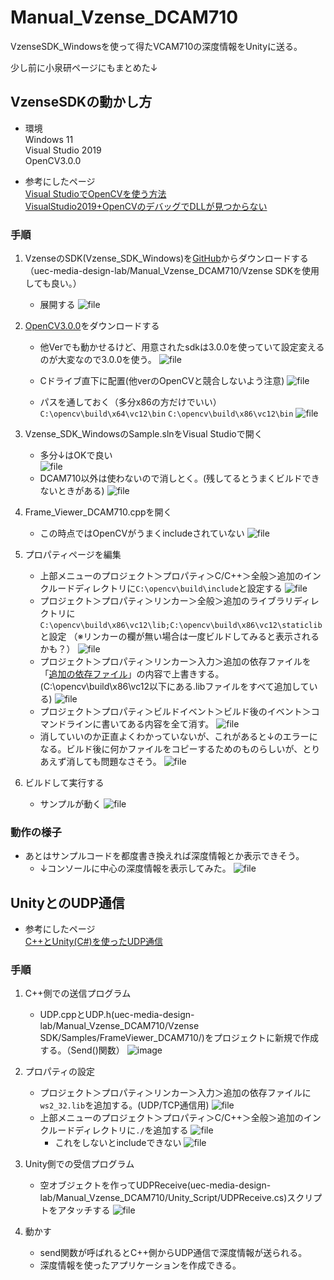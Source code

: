 # Manual_Vzense_DCAM710
VzenseSDK_Windowsを使って得たVCAM710の深度情報をUnityに送る。

少し前に小泉研ページにもまとめた↓  

## VzenseSDKの動かし方
	
- 環境  
	Windows 11  
	Visual Studio 2019  
	OpenCV3.0.0  
	
- 参考にしたページ  
	[Visual StudioでOpenCVを使う方法](https://betashort-lab.com/%e3%83%97%e3%83%ad%e3%82%b0%e3%83%a9%e3%83%9f%e3%83%b3%e3%82%b0/cpp/visual-studio%e3%81%a7opencv%e3%82%92%e4%bd%bf%e3%81%86%e6%96%b9%e6%b3%95/)  
	[VisualStudio2019+OpenCVのデバッグでDLLが見つからない](https://qiita.com/oppuna/items/4c13ae7d33db46cc69b4)

### 手順
1. VzenseのSDK(Vzense_SDK_Windows)を[GitHub](https://github.com/Vzense/Vzense_SDK_Windows)からダウンロードする（uec-media-design-lab/Manual_Vzense_DCAM710/Vzense SDKを使用しても良い。）
	- 展開する
	![file](https://www.media.lab.uec.ac.jp/wp-content/uploads/2022/08/68747470733a2f2f7565636d6564696164657369676e2e73796e6f6c6f67792e6d652f776f726470726573732f77702d636f6e74656e742f75706c6f6164732f323032322f30342f696d6167652d313635313135303938373733352e706e67-700x333.png)
	
1. [OpenCV3.0.0](https://opencv.org/releases/page/6/)をダウンロードする
	- 他Verでも動かせるけど、用意されたsdkは3.0.0を使っていて設定変えるのが大変なので3.0.0を使う。
	![file](https://www.media.lab.uec.ac.jp/wp-content/uploads/2022/08/68747470733a2f2f7565636d6564696164657369676e2e73796e6f6c6f67792e6d652f776f726470726573732f77702d636f6e74656e742f75706c6f6164732f323032322f30342f696d6167652d313635313135313136373337332e706e67-700x257.png)

	- Cドライブ直下に配置(他verのOpenCVと競合しないよう注意)
	![file](https://www.media.lab.uec.ac.jp/wp-content/uploads/2022/08/68747470733a2f2f7565636d6564696164657369676e2e73796e6f6c6f67792e6d652f776f726470726573732f77702d636f6e74656e742f75706c6f6164732f323032322f30342f696d6167652d313635313135313437333031372e706e67-700x226.png)
	- パスを通しておく（多分x86の方だけでいい）
	`C:\opencv\build\x64\vc12\bin`
	`C:\opencv\build\x86\vc12\bin`
![file](https://www.media.lab.uec.ac.jp/wp-content/uploads/2022/08/68747470733a2f2f7565636d6564696164657369676e2e73796e6f6c6f67792e6d652f776f726470726573732f77702d636f6e74656e742f75706c6f6164732f323032322f30342f696d6167652d313635313135313935303530352e706e67-700x237.png)

1. Vzense_SDK_WindowsのSample.slnをVisual Studioで開く
	- 多分↓はOKで良い  
![file](https://www.media.lab.uec.ac.jp/wp-content/uploads/2022/08/68747470733a2f2f7565636d6564696164657369676e2e73796e6f6c6f67792e6d652f776f726470726573732f77702d636f6e74656e742f75706c6f6164732f323032322f30342f696d6167652d313635313135323530393039322e706e67.png)
	- DCAM710以外は使わないので消しとく。(残してるとうまくビルドできないときがある)
![file](https://www.media.lab.uec.ac.jp/wp-content/uploads/2022/08/68747470733a2f2f7565636d6564696164657369676e2e73796e6f6c6f67792e6d652f776f726470726573732f77702d636f6e74656e742f75706c6f6164732f323032322f30342f696d6167652d313635313135323538373035392e706e67-700x447.png)

1. Frame_Viewer_DCAM710.cppを開く
	- この時点ではOpenCVがうまくincludeされていない
![file](https://www.media.lab.uec.ac.jp/wp-content/uploads/2022/08/68747470733a2f2f7565636d6564696164657369676e2e73796e6f6c6f67792e6d652f776f726470726573732f77702d636f6e74656e742f75706c6f6164732f323032322f30342f696d6167652d313635313135323830333431332e706e67-700x219.png)

1. プロパティページを編集
	- 上部メニューのプロジェクト＞プロパティ＞C/C++＞全般＞追加のインクルードディレクトリに`C:\opencv\build\include`と設定する
	![file](https://uecmediadesign.synology.me/wordpress/wp-content/uploads/2022/04/image-1651153485760.png)
	- プロジェクト＞プロパティ＞リンカー＞全般＞追加のライブラリディレクトリに`C:\opencv\build\x86\vc12\lib;C:\opencv\build\x86\vc12\staticlib`と設定
	（※リンカーの欄が無い場合は一度ビルドしてみると表示されるかも？）
	![file](https://uecmediadesign.synology.me/wordpress/wp-content/uploads/2022/04/image-1651153840993.png)
	- プロジェクト＞プロパティ＞リンカー＞入力＞追加の依存ファイルを「[追加の依存ファイル](https://uecmediadesign.synology.me/wordpress/wp-content/uploads/2022/04/追加の依存ファイル.txt "追加の依存ファイル")」の内容で上書きする。(C:\opencv\build\x86\vc12以下にある.libファイルをすべて追加している)
![file](https://www.media.lab.uec.ac.jp/wp-content/uploads/2022/08/68747470733a2f2f7565636d6564696164657369676e2e73796e6f6c6f67792e6d652f776f726470726573732f77702d636f6e74656e742f75706c6f6164732f323032322f30342f696d6167652d313635313135343135393137382e706e67-700x402.png)
	- プロジェクト＞プロパティ＞ビルドイベント＞ビルド後のイベント＞コマンドラインに書いてある内容を全て消す。
	![file](https://www.media.lab.uec.ac.jp/wp-content/uploads/2022/08/68747470733a2f2f7565636d6564696164657369676e2e73796e6f6c6f67792e6d652f776f726470726573732f77702d636f6e74656e742f75706c6f6164732f323032322f30342f696d6167652d313635313135343434383633352e706e67.png)
	- 消していいのか正直よくわかっていないが、これがあると↓のエラーになる。ビルド後に何かファイルをコピーするためのものらしいが、とりあえず消しても問題なさそう。
	![file](https://www.media.lab.uec.ac.jp/wp-content/uploads/2022/08/68747470733a2f2f7565636d6564696164657369676e2e73796e6f6c6f67792e6d652f776f726470726573732f77702d636f6e74656e742f75706c6f6164732f323032322f30342f696d6167652d313635313135343337333433332e706e67-1-700x49.png)

1. ビルドして実行する
	- サンプルが動く
	![file](https://uecmediadesign.synology.me/wordpress/wp-content/uploads/2022/04/image-1651154743266.png)

### 動作の様子

- あとはサンプルコードを都度書き換えれば深度情報とか表示できそう。
	- ↓コンソールに中心の深度情報を表示してみた。
	![file]()


## UnityとのUDP通信

- 参考にしたページ  
	[C++とUnity(C#)を使ったUDP通信](https://trollface.hatenablog.com/entry/2019/02/17/162042)

### 手順
1. C++側での送信プログラム
	- UDP.cppとUDP.h(uec-media-design-lab/Manual_Vzense_DCAM710/Vzense SDK/Samples/FrameViewer_DCAM710/)をプロジェクトに新規で作成する。（Send()関数）
![image](https://www.media.lab.uec.ac.jp/wp-content/uploads/2022/08/181468547-9f76b67f-6702-4ab8-acdd-f69b64b3e1a5-700x313.png)

1. プロパティの設定
	- プロジェクト＞プロパティ＞リンカー＞入力＞追加の依存ファイルに`ws2_32.lib`を追加する。(UDP/TCP通信用)
	![file](https://www.media.lab.uec.ac.jp/wp-content/uploads/2022/08/68747470733a2f2f7565636d6564696164657369676e2e73796e6f6c6f67792e6d652f776f726470726573732f77702d636f6e74656e742f75706c6f6164732f323032322f30342f696d6167652d313635313232383134373533362e706e67.png)
	- 上部メニューのプロジェクト＞プロパティ＞C/C++＞全般＞追加のインクルードディレクトリに`./`を追加する
	![file](https://www.media.lab.uec.ac.jp/wp-content/uploads/2022/08/68747470733a2f2f7565636d6564696164657369676e2e73796e6f6c6f67792e6d652f776f726470726573732f77702d636f6e74656e742f75706c6f6164732f323032322f30342f696d6167652d313635313232383035303139352e706e67-700x245.png)
		- これをしないとincludeできない
		![file](https://www.media.lab.uec.ac.jp/wp-content/uploads/2022/08/68747470733a2f2f7565636d6564696164657369676e2e73796e6f6c6f67792e6d652f776f726470726573732f77702d636f6e74656e742f75706c6f6164732f323032322f30342f696d6167652d313635313232373937363034332e706e67.png)

1. Unity側での受信プログラム
	- 空オブジェクトを作ってUDPReceive(uec-media-design-lab/Manual_Vzense_DCAM710/Unity_Script/UDPReceive.cs)スクリプトをアタッチする
	![file](https://www.media.lab.uec.ac.jp/wp-content/uploads/2022/08/68747470733a2f2f7565636d6564696164657369676e2e73796e6f6c6f67792e6d652f776f726470726573732f77702d636f6e74656e742f75706c6f6164732f323032322f30342f696d6167652d313635313232383234353733392e706e67-700x128.png)

1. 動かす
	- send関数が呼ばれるとC++側からUDP通信で深度情報が送られる。
	- 深度情報を使ったアプリケーションを作成できる。
